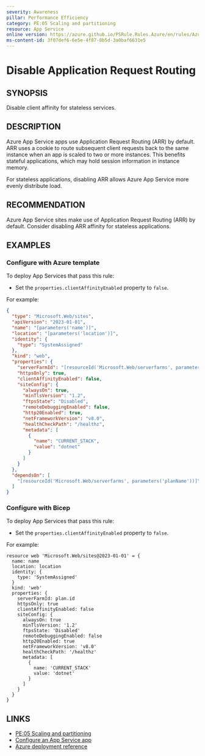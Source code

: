```yaml
---
severity: Awareness
pillar: Performance Efficiency
category: PE:05 Scaling and partitioning
resource: App Service
online version: https://azure.github.io/PSRule.Rules.Azure/en/rules/Azure.AppService.ARRAffinity/
ms-content-id: 3f07def6-6e5e-4f87-8b5d-3a0baf6631e5
---
```


# Disable Application Request Routing

## SYNOPSIS

Disable client affinity for stateless services.

## DESCRIPTION

Azure App Service apps use Application Request Routing (ARR) by default.
ARR uses a cookie to route subsequent client requests back to the same instance when an app is scaled to two or more instances.
This benefits stateful applications, which may hold session information in instance memory.

For stateless applications, disabling ARR allows Azure App Service more evenly distribute load.

## RECOMMENDATION

Azure App Service sites make use of Application Request Routing (ARR) by default.
Consider disabling ARR affinity for stateless applications.

## EXAMPLES

### Configure with Azure template

To deploy App Services that pass this rule:

- Set the `properties.clientAffinityEnabled` property to `false`.

For example:

```json
{
  "type": "Microsoft.Web/sites",
  "apiVersion": "2023-01-01",
  "name": "[parameters('name')]",
  "location": "[parameters('location')]",
  "identity": {
    "type": "SystemAssigned"
  },
  "kind": "web",
  "properties": {
    "serverFarmId": "[resourceId('Microsoft.Web/serverfarms', parameters('planName'))]",
    "httpsOnly": true,
    "clientAffinityEnabled": false,
    "siteConfig": {
      "alwaysOn": true,
      "minTlsVersion": "1.2",
      "ftpsState": "Disabled",
      "remoteDebuggingEnabled": false,
      "http20Enabled": true,
      "netFrameworkVersion": "v8.0",
      "healthCheckPath": "/healthz",
      "metadata": [
        {
          "name": "CURRENT_STACK",
          "value": "dotnet"
        }
      ]
    }
  },
  "dependsOn": [
    "[resourceId('Microsoft.Web/serverfarms', parameters('planName'))]"
  ]
}
```

### Configure with Bicep

To deploy App Services that pass this rule:

- Set the `properties.clientAffinityEnabled` property to `false`.

For example:

```bicep
resource web 'Microsoft.Web/sites@2023-01-01' = {
  name: name
  location: location
  identity: {
    type: 'SystemAssigned'
  }
  kind: 'web'
  properties: {
    serverFarmId: plan.id
    httpsOnly: true
    clientAffinityEnabled: false
    siteConfig: {
      alwaysOn: true
      minTlsVersion: '1.2'
      ftpsState: 'Disabled'
      remoteDebuggingEnabled: false
      http20Enabled: true
      netFrameworkVersion: 'v8.0'
      healthCheckPath: '/healthz'
      metadata: [
        {
          name: 'CURRENT_STACK'
          value: 'dotnet'
        }
      ]
    }
  }
}
```

<!-- external:avm avm/res/web/site clientAffinityEnabled -->

## LINKS

- [PE:05 Scaling and partitioning](https://learn.microsoft.com/azure/well-architected/performance-efficiency/scale-partition)
- [Configure an App Service app](https://learn.microsoft.com/azure/app-service/configure-common#configure-general-settings)
- [Azure deployment reference](https://learn.microsoft.com/azure/templates/microsoft.web/serverfarms)
